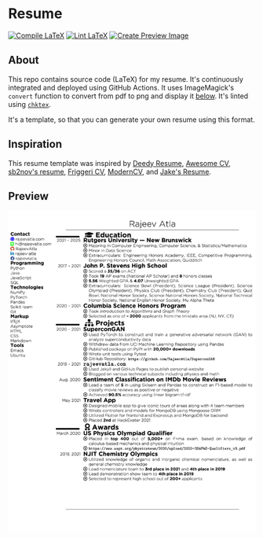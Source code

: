 # Resume
[![Compile LaTeX](https://github.com/RajeevAtla/resume/actions/workflows/compile.yml/badge.svg)](https://github.com/RajeevAtla/resume/actions/workflows/compile.yml)
[![Lint LaTeX](https://github.com/RajeevAtla/resume/actions/workflows/lint.yml/badge.svg)](https://github.com/RajeevAtla/resume/actions/workflows/lint.yml)
[![Create Preview Image](https://github.com/RajeevAtla/resume/actions/workflows/image.yml/badge.svg)](https://github.com/RajeevAtla/resume/actions/workflows/image.yml)

## About

This repo contains source code (LaTeX) for my resume.
It's continuously integrated and deployed using GitHub Actions.
It uses ImageMagick's `convert` function to convert from pdf to png and display it [below](#preview).
It's linted using [`chktex`](https://www.nongnu.org/chktex/).

It's a template, so that you can generate your own resume using this format.

## Inspiration

This resume template was inspired by [Deedy Resume](https://github.com/deedy/Deedy-Resume), [Awesome CV](https://github.com/posquit0/Awesome-CV), [sb2nov's resume](https://github.com/sb2nov/resume), [Friggeri CV](https://github.com/Nadorrano/cv-friggeri-x), [ModernCV](https://github.com/xdanaux/moderncv), and [Jake's Resume](https://github.com/jakegut/resume).

## Preview

![Resume](/resume.jpg "Resume")
